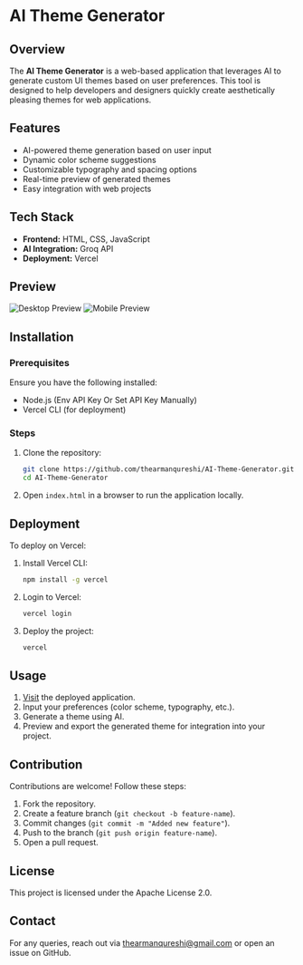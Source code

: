# AI Theme Generator

## Overview
The **AI Theme Generator** is a web-based application that leverages AI to generate custom UI themes based on user preferences. This tool is designed to help developers and designers quickly create aesthetically pleasing themes for web applications.

## Features
- AI-powered theme generation based on user input
- Dynamic color scheme suggestions
- Customizable typography and spacing options
- Real-time preview of generated themes
- Easy integration with web projects

## Tech Stack
- **Frontend:** HTML, CSS, JavaScript
- **AI Integration:** Groq API
- **Deployment:** Vercel

## Preview
![Desktop Preview](https://opengraph.b-cdn.net/production/images/6bf70029-68e8-4d96-b7ef-52a94767843e.png?token=F4sG26kKTauQT3MVb5o0B_MQg2wHigOqYYayT3Agegc&height=675&width=1200&expires=33278804475)
![Mobile Preview](https://opengraph.b-cdn.net/production/images/aafb81c8-0ae1-4c34-a629-f0200d36872f.png?token=WfTPI9HLssFt0mqYbkuDWirdYdrgqYZJGVP-wVlX9C8&height=555&width=1200&expires=33278811032)

## Installation
### Prerequisites
Ensure you have the following installed:
- Node.js (Env API Key Or Set API Key Manually)
- Vercel CLI (for deployment)

### Steps
1. Clone the repository:
   ```sh
   git clone https://github.com/thearmanqureshi/AI-Theme-Generator.git
   cd AI-Theme-Generator
   ```
2. Open `index.html` in a browser to run the application locally.

## Deployment
To deploy on Vercel:
1. Install Vercel CLI:
   ```sh
   npm install -g vercel
   ```
2. Login to Vercel:
   ```sh
   vercel login
   ```
3. Deploy the project:
   ```sh
   vercel
   ```

## Usage
1. [Visit](https://themegenerator.vercel.app) the deployed application.
2. Input your preferences (color scheme, typography, etc.).
3. Generate a theme using AI.
4. Preview and export the generated theme for integration into your project.

## Contribution
Contributions are welcome! Follow these steps:
1. Fork the repository.
2. Create a feature branch (`git checkout -b feature-name`).
3. Commit changes (`git commit -m "Added new feature"`).
4. Push to the branch (`git push origin feature-name`).
5. Open a pull request.

## License
This project is licensed under the Apache License 2.0.

## Contact
For any queries, reach out via [thearmanqureshi@gmail.com](mailto:thearmanqureshi@gmail.com) or open an issue on GitHub.
